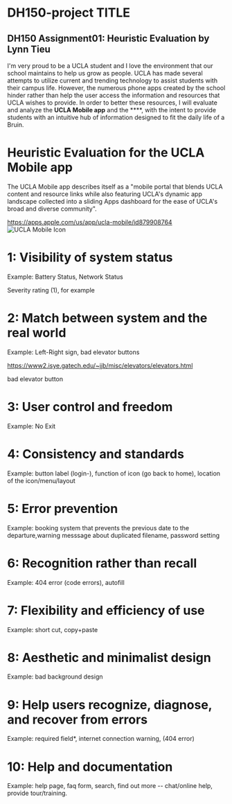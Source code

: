 # DH150-project TITLE
## DH150 Assignment01: Heuristic Evaluation by Lynn Tieu
I'm very proud to be a UCLA student and I love the environment that our school maintains to help us grow as people. UCLA has made several attempts to utilize current and trending technology to assist students with their campus life. However, the numerous phone apps created by the school hinder rather than help the user access the information and resources that UCLA wishes to provide. In order to better these resources, I will evaluate and analyze the **UCLA Mobile app** and the ****, with the intent to provide students with an intuitive hub of information designed to fit the daily life of a Bruin.

# Heuristic Evaluation for the UCLA Mobile app
The UCLA Mobile app describes itself as a "mobile portal that blends UCLA content and resource links while also featuring UCLA's dynamic app landscape collected into a sliding Apps dashboard for the ease of UCLA's broad and diverse community".   

https://apps.apple.com/us/app/ucla-mobile/id879908764
![UCLA Mobile Icon](https://is5-ssl.mzstatic.com/image/thumb/Purple124/v4/d8/07/37/d807379c-aae6-0557-b968-d516579675c2/AppIcon-0-1x_U007emarketing-0-0-GLES2_U002c0-512MB-sRGB-0-0-0-85-220-0-0-0-7.png/1200x630wa.png)

# 1: Visibility of system status
Example: Battery Status, Network Status

Severity rating (1), for example

# 2: Match between system and the real world
Example: Left-Right sign, bad elevator buttons

https://www2.isye.gatech.edu/~jjb/misc/elevators/elevators.html

bad elevator button

# 3: User control and freedom
Example: No Exit

# 4: Consistency and standards
Example: button label (login-), function of icon (go back to home), location of the icon/menu/layout

# 5: Error prevention
Example: booking system that prevents the previous date to the departure,warning messsage about duplicated filename, password setting

# 6: Recognition rather than recall
Example: 404 error (code errors), autofill

# 7: Flexibility and efficiency of use
Example: short cut, copy+paste

# 8: Aesthetic and minimalist design
Example: bad background design

# 9: Help users recognize, diagnose, and recover from errors
Example: required field*, internet connection warning, (404 error)

# 10: Help and documentation
Example: help page, faq form, search, find out more -- chat/online help, provide tour/training.
